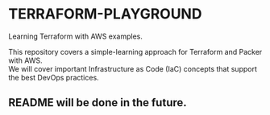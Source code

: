 # TERRAFORM-PLAYGROUND
Learning Terraform with AWS examples.

This repository covers a simple-learning approach for Terraform and Packer with AWS.<br>
We will cover important Infrastructure as Code (IaC) concepts that support the best DevOps practices.<br>


## README will be done in the future.
